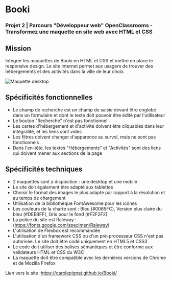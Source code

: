 # Booki

### Projet 2 | Parcours "Développeur web" OpenClassrooms - Transformez une maquette en site web avec HTML et CSS

## Mission

Intégrer les maquettes de Booki en HTML et CSS et mettre en place le responsive design. Le site Internet permet aux usagers de trouver des hébergements et des activités dans la ville de leur choix.

![Maquette desktop](desktop.png)

## Spécificités fonctionnelles

* Le champ de recherche est un champ de saisie devant être englobé dans un formulaire et dont le texte doit pouvoir être édité par l'utilisateur
* Le bouton "Recherche" n'est pas fonctionnel
* Les cartes d'hébergement et d'activité doivent être cliquables dans leur intégralité, et les liens sont vides
* Les filtres doivent changer d'apparence au survol, mais ne sont pas fonctionnels
* Dans l'en-tête, les textes "Hébergements" et "Activités" sont des liens qui doivent mener aux sections de la page

## Spécificités techniques

* 2 maquettes sont à disposition : une desktop et une mobile
* Le site doit également être adapté aux tablettes
* Choisir le format des images le plus adapté par rapport à la résolution et au temps de chargement
* Utilisation de la bibliothèque FontAwesome pour les icônes
* Les couleurs de la charte sont : Bleu (#0065FC), Version plus claire du bleu (#DEEBFF), Gris pour le fond (#F2F2F2)
* La police du site est Raleway : (https://fonts.google.com/specimen/Raleway)
* L'utilisation de Flexbox est recommandée
* L'utilisation d'un framework CSS ou d'un pré-processeur CSS n'est pas autorisée. Le site doit être codé uniquement en HTML5 et CSS3
* Le code doit utiliser des balises sémantiques et être conforme aux validateurs HTML et CSS du W3C
* La maquette doit être compatible avec les dernières versions de Chrome et de Mozilla Firefox


Lien vers le site :https://carolepignat.github.io/Booki/